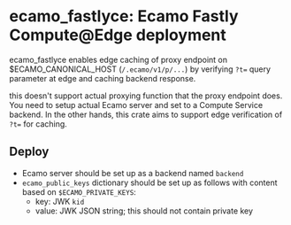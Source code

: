 # ecamo_fastlyce: Ecamo Fastly Compute@Edge deployment

ecamo_fastlyce enables edge caching of proxy endpoint on $ECAMO_CANONICAL_HOST (`/.ecamo/v1/p/...`) by verifying `?t=` query parameter at edge and caching backend response.

this doesn't support actual proxying function that the proxy endpoint does. You need to setup actual Ecamo server and set to a Compute Service backend.
In the other hands, this crate aims to support edge verification of `?t=` for caching.

## Deploy

- Ecamo server should be set up as a backend named `backend`
- `ecamo_public_keys` dictionary should be set up as follows with content based on `$ECAMO_PRIVATE_KEYS`: 
  - key: JWK `kid`
  - value: JWK JSON string; this should not contain private key
